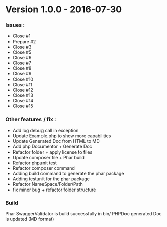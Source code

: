 # Version 1.0.0 - 2016-07-30
### Issues : 
- Close #1 
- Prepare #2 
- Close #3 
- Close #5 
- Close #6 
- Close #7 
- Close #8 
- Close #9 
- Close #10 
- Close #11 
- Close #12 
- Close #13 
- Close #14 
- Close #15 

### Other features / fix : 
  - Add log debug call in exception
  - Update Example.php to show more capabilities
  - Update Generated Doc from HTML to MD
  - Add php Documentor + Generate Doc
  - Refactor folder + apply license to files
  - Update composer file + Phar build
  - Refactor phpunit test
  - Refactor composer command
  - Adding build command to generate the phar package
  - Adding testunit for the phar package
  - Refactor NameSpace/Folder/Path
  - fix minor bug + refactor folder structure

### Build 
   Phar SwaggerValidator is build successfully in bin/
   PHPDoc generated Doc is updated (MD format) 
